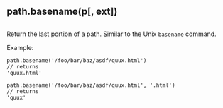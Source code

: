 ## path.basename(p\[, ext\])

## 

Return the last portion of a path. Similar to the Unix `basename` command.

Example:

    path.basename('/foo/bar/baz/asdf/quux.html')
    // returns
    'quux.html'
    
    path.basename('/foo/bar/baz/asdf/quux.html', '.html')
    // returns
    'quux'
